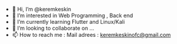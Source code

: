 - 👋 Hi, I’m @keremkeskin
- 👀 I’m interested in Web Programming , Back end 
- 🌱 I’m currently learning Flutter and Linux/Kali 
- 💞️ I’m looking to collaborate on ...
- 📫 How to reach me : Mail adrees : keremkeskinofc@gmail.com

<!---
keremkeskin/keremkeskin is a ✨ special ✨ repository because its `README.md` (this file) appears on your GitHub profile.
You can click the Preview link to take a look at your changes.
--->
